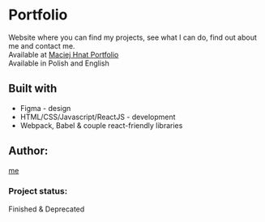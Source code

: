 # Portfolio
Website where you can find my projects, see what I can do, find out about me and contact me.<br />
Available at [Maciej Hnat Portfolio](https://mecies.github.io/me/) <br />
Available in Polish and English <br />

## Built with
- Figma - design
- HTML/CSS/Javascript/ReactJS - development
- Webpack, Babel & couple react-friendly libraries

## Author:
[me](https://github.com/mecies)

### Project status:
Finished & Deprecated


